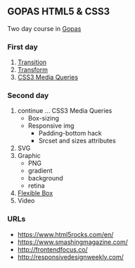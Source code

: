 ## GOPAS HTML5 & CSS3

Two day course in [Gopas](http://www.gopas.cz/Kurzy/Katalog-kurzu/Kurzy-pro-uzivatele/Tvorba-webovych-stranek/HTML5-a-CSS3-HTMLCSS.aspx)

### First day
1. [Transition](http://caniuse.com/#search=Transition)
1. [Transform](http://caniuse.com/#search=transform)
1. [CSS3 Media Queries](http://caniuse.com/#search=CSS3%20Media%20Queries)

### Second day
1. continue ... CSS3 Media Queries 
    * Box-sizing
    * Responsive img 
        * Padding-bottom hack
        * Srcset and sizes attributes
1. SVG
1. Graphic
    * PNG
    * gradient
    * background
    * retina
1. [Flexible Box](http://caniuse.com/#search=flex-box)
1. Video


### URLs

* <https://www.html5rocks.com/en/>
* <https://www.smashingmagazine.com/>
* <http://frontendfocus.co/>
* <http://responsivedesignweekly.com/>

